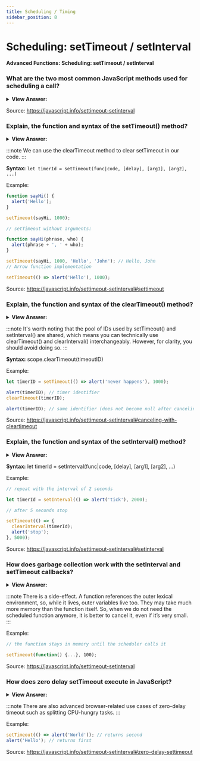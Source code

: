```yaml
---
title: Scheduling / Timing
sidebar_position: 8
---
```


# Scheduling: setTimeout / setInterval

**Advanced Functions: Scheduling: setTimeout / setInterval**

<head>
  <title>Scheduling: setTimeout / setInterval - JavaScript Interview Questions & Answers</title>
  <meta charSet="utf-8" />
</head>

### What are the two most common JavaScript methods used for scheduling a call?

<details>
  <summary><strong>View Answer:</strong></summary>
  <div>
  <div><strong>Interview Response:</strong> There are two methods that are commonly used for scheduling calls in JavaScript including the setTimeout and setInterval methods. setTimeout allows us to run a function once after the interval of time. setInterval allows us to run a function repeatedly, starting after the interval of time, then repeating it continuously. Both methods are useful when you need to schedule specific events or actions in JavaScript.</div><br />
  <div><strong>Technical Response:</strong> There are two methods that are commonly used for scheduling calls in JavaScript including the setTimeout and setInterval methods. setTimeout allows us to run a function once after the interval of time. setInterval allows us to run a function repeatedly, starting after the interval of time, then repeating continuously at that interval. Both methods are useful when you need to schedule specific events or actions in JavaScript. These methods are not a part of JavaScript specification. But most environments have the internal scheduler and provide these methods. They are supported in all browsers and Node.js. Both methods are part of the WindowOrGlobalScope interface as a specification.
  </div>
  </div>
</details>

Source: <https://javascript.info/settimeout-setinterval>

### Explain, the function and syntax of the setTimeout() method?

<details>
  <summary><strong>View Answer:</strong></summary>
  <div>
  <div><strong>Interview Response:</strong> The setTimeout method sets a timer which executes a function or piece of code once the timer expires. It takes several arguments and parameters including the callback function, delay time, and optional parameters. The delay time is optional and can be set in milliseconds of time, but it must be a positive integer. The optional parameters can be used to set values in the callback.</div><br />
  <div><strong>Technical Response:</strong> The setTimeout() method of the WindowOrWorkerGlobalScope mixin (and successor to Window.setTimeout()) sets a timer which executes a function or specified piece of code once the timer expires. Parameters include the func/code, delay (optional), and some optional arguments. The func / code is required but delay and optional arguments are not. If the delay parameter is omitted, a value of 0 is used, meaning execute immediately, or more accurately, the next event cycle. Note that in either case, the actual delay may be longer than intended. The returned timerID is a positive integer value which identifies the timer created by the call to setTimeout(); this value can be passed to clearTimeout() to cancel the timeout.
  </div>
  </div>
</details>

:::note
We can use the clearTimeout method to clear setTimeout in our code.
:::

**Syntax:** `let timerId = setTimeout(func|code, [delay], [arg1], [arg2], ...)`

Example:

```js
function sayHi() {
  alert('Hello');
}

setTimeout(sayHi, 1000);

// setTimeout without arguments:

function sayHi(phrase, who) {
  alert(phrase + ', ' + who);
}

setTimeout(sayHi, 1000, 'Hello', 'John'); // Hello, John
// Arrow function implementation

setTimeout(() => alert('Hello'), 1000);
```

Source: <https://javascript.info/settimeout-setinterval#settimeout>

### Explain, the function and syntax of the clearTimeout() method?

<details>
  <summary><strong>View Answer:</strong></summary>
  <div>
  <div><strong>Interview Response:</strong> The clearTimeout method clears a timer set with the setTimeout method. The timer value returned by setTimeout is used as the parameter for the clearTimeout method.
</div>
  </div>
</details>

:::note
It's worth noting that the pool of IDs used by setTimeout() and setInterval() are shared, which means you can technically use clearTimeout() and clearInterval() interchangeably. However, for clarity, you should avoid doing so.
:::

**Syntax:** scope.clearTimeout(timeoutID)

Example:

```js
let timerID = setTimeout(() => alert('never happens'), 1000);

alert(timerID); // timer identifier
clearTimeout(timerID);

alert(timerID); // same identifier (does not become null after canceling)
```

Source: <https://javascript.info/settimeout-setinterval#canceling-with-cleartimeout>

### Explain, the function and syntax of the setInterval() method?

<details>
  <summary><strong>View Answer:</strong></summary>
  <div>
  <div><strong>Interview Response:</strong> The setInterval method sets an interval which executes a function or piece of code repeatedly until the interval cleared using the cleartInterval method. It takes several arguments and parameters including the callback function, interval time, and optional parameters. The interval delay time is optional and can be set in milliseconds of time to control the interval delay, but it must be a positive integer. The optional parameters can be used to set values in the callback function.</div><br />
  <div><strong>Technical Response:</strong> The setInterval method has the same syntax as setTimeout. Parameters include the func/code, delay (optional), and some optional arguments. The func / code is required but delay and optional arguments are not. The time, in milliseconds (thousandths of a second), the timer should delay in between executions of the specified function or code. See Delay restrictions below for details on the permitted range of delay values. All arguments have the same meaning. But unlike setTimeout it runs the function not only once, but regularly after the given interval of time. To stop further calls, we should call clearInterval(timerId).
  </div>
  </div>
</details>

**Syntax:** let timerId = setInterval(func|code, [delay], [arg1], [arg2], ...)

Example:

```js
// repeat with the interval of 2 seconds

let timerId = setInterval(() => alert('tick'), 2000);

// after 5 seconds stop

setTimeout(() => {
  clearInterval(timerId);
  alert('stop');
}, 5000);
```

Source: <https://javascript.info/settimeout-setinterval#setinterval>

### How does garbage collection work with the setInterval and setTimeout callbacks?

<details>
  <summary><strong>View Answer:</strong></summary>
  <div>
  <div><strong>Interview Response:</strong> When a function is passed in setInterval or setTimeout, an internal reference is created to it and saved in the scheduler. It prevents the function from being garbage collected, even if there are no other references to it. For setInterval the function stays in memory until clearInterval is called, but for setTimeout the variables are alive until the callback is complete.</div><br />
  <div><strong>Technical Response:</strong> When a function is passed in setInterval/setTimeout, an internal reference is created to it and saved in the scheduler. It prevents the function from being garbage collected, even if there are no other references to it. For setInterval the function stays in memory until clearInterval is called. There is a side-effect. A function references the outer lexical environment, so, while it lives, outer variables live too. They may take much more memory than the function itself. So, when we do not need the scheduled function anymore, it is better to cancel it, even if it is small.
  </div>
  </div>
</details>

:::note
There is a side-effect. A function references the outer lexical environment, so, while it lives, outer variables live too. They may take much more memory than the function itself. So, when we do not need the scheduled function anymore, it is better to cancel it, even if it’s very small.
:::

Example:

```js
// the function stays in memory until the scheduler calls it

setTimeout(function() {...}, 100);
```

Source: <https://javascript.info/settimeout-setinterval>

### How does zero delay setTimeout execute in JavaScript?

<details>
  <summary><strong>View Answer:</strong></summary>
  <div>
  <div><strong>Interview Response:</strong> In JavaScript, zero delay setTimeout schedules the execution of the function call after the current execution is complete. The function is scheduled to run after the current script.
</div>
  </div>
</details>

:::note
There are also advanced browser-related use cases of zero-delay timeout such as splitting CPU-hungry tasks.
:::

Example:

```js
setTimeout(() => alert('World')); // returns second
alert('Hello'); // returns first
```

Source: <https://javascript.info/settimeout-setinterval#zero-delay-settimeout>
